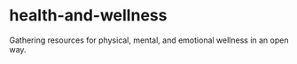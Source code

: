 # health-and-wellness
Gathering resources for physical, mental, and emotional wellness in an open way.
